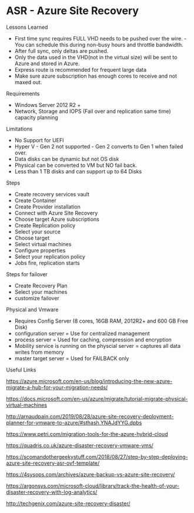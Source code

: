 # ASR - Azure Site Recovery

Lessons Learned

- First time sync requires FULL VHD needs to be pushed over the wire. - You can schedule this during non-busy hours and throttle bandwidth.
- After full sync, only deltas are pushed.
- Only the data used in the VHD(not in the virtual size) will be sent to Azure and stored in Azure.
- Express route is recommended for frequent large data
- Make sure azure subscription has enough cores to receive and not maxed out.

Requirements
- Windows Server 2012 R2 +
- Network, Storage and IOPS (Fail over and replication same time) capacity planning

Limitations
- No Support for UEFI
- Hyper V - Gen 2 not supported - Gen 2 converts to Gen 1 when failed over.
- Data disks can be dynamic but not OS disk
- Physical can be converted to VM but NO fail back.
- Less than 1 TB disks and can support up to 64 Disks

Steps
- Create recovery services vault
- Create Container
- Create Provider installation
- Connect with Azure Site Recovery
- Choose target Azure subscriptions
- Create Replication policy
- Select your source
- Choose target
- Select virtual machines
- Configure properties
- Select your replication policy
- Jobs fire, replication starts

Steps for failover
- Create Recovery Plan
- Select your machines
- customize failover

Physical and Vmware
- Requires Config Server (8 cores, 16GB RAM, 2012R2+ and 600 GB Free Disk)
- configuration server = Use for centralized management
- process server = Used for caching, compression and encryption
- Mobility service is running on the physcial server = captures all data writes from memory
- master target server = Used for FAILBACK only

Useful Links

https://azure.microsoft.com/en-us/blog/introducing-the-new-azure-migrate-a-hub-for-your-migration-needs/

https://docs.microsoft.com/en-us/azure/migrate/tutorial-migrate-physical-virtual-machines

http://arnaudpain.com/2019/08/28/azure-site-recovery-deployment-planner-for-vmware-to-azure/#sthash.YNAJdYYG.dpbs

https://www.petri.com/migration-tools-for-the-azure-hybrid-cloud

https://quadris.co.uk/azure-disaster-recovery-vmware-vms/

https://scomandothergeekystuff.com/2018/08/27/step-by-step-deploying-azure-site-recovery-asr-ovf-template/

https://4sysops.com/archives/azure-backup-vs-azure-site-recovery/

https://argonsys.com/microsoft-cloud/library/track-the-health-of-your-disaster-recovery-with-log-analytics/

http://techgenix.com/azure-site-recovery-disaster/



